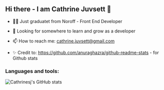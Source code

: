 ## Hi there - I am Cathrine Juvsett 👋

- 👩‍🎓 Just graduatet from Noroff - Front End Developer
- 🌱 Looking for somewhere to learn and grow as a developer

- 📫 How to reach me: cathrine.juvsett@gmail.com

- ✨ Credit to: https://github.com/anuraghazra/github-readme-stats - for Github stats

### Languages and tools: 


![Cathrinesj's GitHub stats](https://github-readme-stats.vercel.app/api?username=cathrinesj&show_icons=true&theme=tokyonight)
